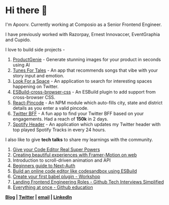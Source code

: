 # Hi there 👋

I'm Apoorv. Currently working at Composio as a Senior Frontend Engineer. 

I have previously worked with Razorpay, Ernest Innovaccer, EventGraphia and Cupido.

I love to build side projects - 

1. [ProductGenie](https://productgenie.in/) - Generate stunning images for your product in seconds using AI
2. [Tunes For Tales](http://tunesfortales.fun/) - An app that recommends songs that vibe with your story input and emotion.
3. [Look For a Space](lookfora.space) - An application to search for interesting spaces happening on Twitter.
4. [ESBuild-cross-browser-css](https://www.npmjs.com/package/esbuild-plugin-cross-browser-css) - An ESBuild plugin to add support from cross-browser CSS.
5. [React-Pincode](https://www.npmjs.com/package/react-pincode) - An NPM module which auto-fills city, state and district details as you enter a valid pincode. 
6. [Twitter BFF](http://twitterbff.vercel.app/) - A fun app to find your Twitter BFF based on your engagements. Had a reach of **150k** in 2 days.
7. [Spotify Header](https://twitter.com/apoorv_taneja) - An application which updates my Twitter header with top played Spotify Tracks in every 24 hours.


I also like to give **tech talks** to share my learnings with the community.
1. [Give your Code Editor Real Super Powers](https://www.youtube.com/watch?v=EvXDXhhM4CM&list=PLzIvgYYDQbH69vsIi0f1VmeocAZIfw33F&index=6)
2. [Creating beautiful experiences with Framer-Motion on web](https://www.youtube.com/watch?v=knLqwT6Q2fE&t=1s)
3. Introduction to scroll-driven animation and API
4. [Beginners guide to Next-Auth](https://www.youtube.com/watch?v=npZsJxWntJM)
5. [Build an online code editor like codesandbox using ESBuild](https://www.youtube.com/watch?v=SM3AfRvp3-Y)
6. [Create your first babel plugin - Workshop](https://www.youtube.com/watch?v=dgK__fSFZzc)
7. [Landing Frontend Engineering Roles - Github Tech Interviews Simplified](https://www.twitch.tv/videos/1185692903?collection=IQOse4ZdmRbKWg)
8. [Everything at once  - Github education](https://www.twitch.tv/videos/1290211173?collection=i1ut3sdmzxaOAQ)



**[Blog](https://blog.plxity.co/) | [Twitter](https://twitter.com/apoorv_taneja) | [email](apoorvtaneja@outlook.com) | [LinkedIn](https://www.linkedin.com/in/apoorvtaneja/)**




